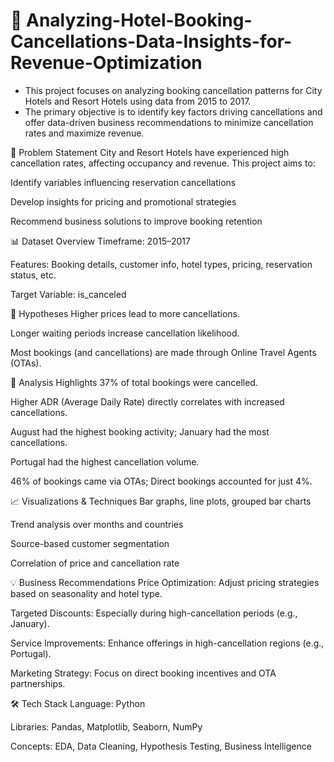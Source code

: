 # 🏨 Analyzing-Hotel-Booking-Cancellations-Data-Insights-for-Revenue-Optimization
- This project focuses on analyzing booking cancellation patterns for City Hotels and Resort Hotels using data from 2015 to 2017. 
- The primary objective is to identify key factors driving cancellations and offer data-driven business recommendations to minimize cancellation rates and maximize revenue.

📌 Problem Statement
City and Resort Hotels have experienced high cancellation rates, affecting occupancy and revenue. This project aims to:

Identify variables influencing reservation cancellations

Develop insights for pricing and promotional strategies

Recommend business solutions to improve booking retention

📊 Dataset Overview
Timeframe: 2015–2017

Features: Booking details, customer info, hotel types, pricing, reservation status, etc.

Target Variable: is_canceled

🧠 Hypotheses
Higher prices lead to more cancellations.

Longer waiting periods increase cancellation likelihood.

Most bookings (and cancellations) are made through Online Travel Agents (OTAs).

🧪 Analysis Highlights
37% of total bookings were cancelled.

Higher ADR (Average Daily Rate) directly correlates with increased cancellations.

August had the highest booking activity; January had the most cancellations.

Portugal had the highest cancellation volume.

46% of bookings came via OTAs; Direct bookings accounted for just 4%.

📈 Visualizations & Techniques
Bar graphs, line plots, grouped bar charts

Trend analysis over months and countries

Source-based customer segmentation

Correlation of price and cancellation rate

💡 Business Recommendations
Price Optimization: Adjust pricing strategies based on seasonality and hotel type.

Targeted Discounts: Especially during high-cancellation periods (e.g., January).

Service Improvements: Enhance offerings in high-cancellation regions (e.g., Portugal).

Marketing Strategy: Focus on direct booking incentives and OTA partnerships.

🛠 Tech Stack
Language: Python

Libraries: Pandas, Matplotlib, Seaborn, NumPy

Concepts: EDA, Data Cleaning, Hypothesis Testing, Business Intelligence
